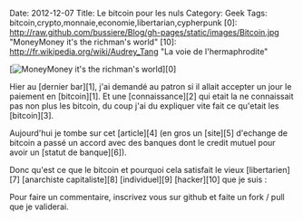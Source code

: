 Date: 2012-12-07
Title: Le bitcoin pour les nuls
Category: Geek
Tags: bitcoin,crypto,monnaie,economie,libertarian,cypherpunk
[0]: http://raw.github.com/bussiere/Blog/gh-pages/static/images/Bitcoin.jpg  "MoneyMoney it's the richman's world"
[10]: http://fr.wikipedia.org/wiki/Audrey_Tang "La voie de l'hermaphrodite"


[![MoneyMoney it's the richman's world](http://raw.github.com/bussiere/Blog/gh-pages/static/images/Bitcoin_thumb.jpg)][0]

Hier au [dernier bar][1], j'ai demandé au patron si il allait accepter un jour le paiement en [bitcoin][1].
Et une [connaissance][2] qui etait la ne connaissait pas non plus les bitcoin, du coup j'ai du expliquer vite fait ce qu'etait les [bitcoin][3].

Aujourd'hui je tombe sur cet [article][4] (en gros un [site][5] d'echange de bitcoin a passé un accord avec des banques dont le credit mutuel pour avoir un [statut de banque][6]).

Donc qu'est ce que le bitcoin et pourquoi cela satisfait le vieux [libertarien][7] [anarchiste capitaliste][8] [individuel][9] [hacker][10] que je suis :

Pour faire un commentaire, inscrivez vous sur github et faite un fork / pull que je validerai.

